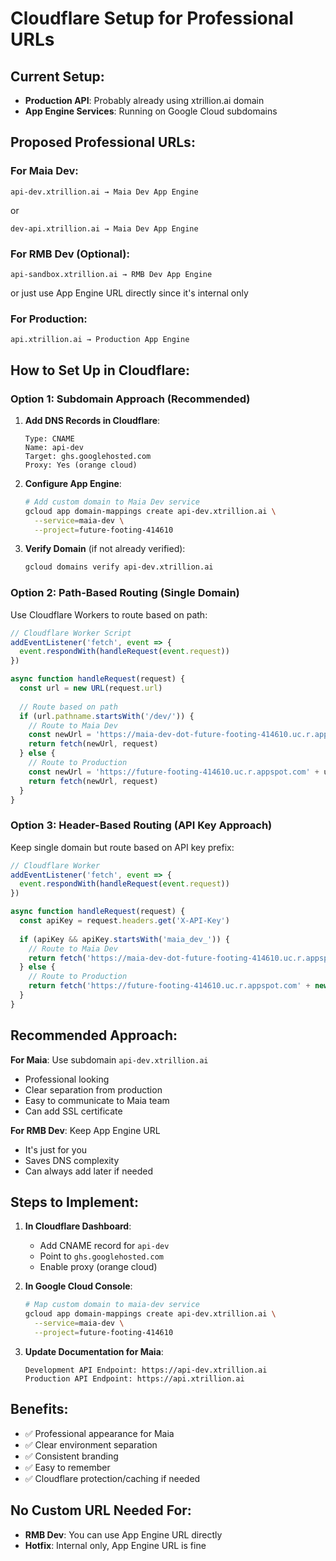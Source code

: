 # Cloudflare Setup for Professional URLs

## Current Setup:
- **Production API**: Probably already using xtrillion.ai domain
- **App Engine Services**: Running on Google Cloud subdomains

## Proposed Professional URLs:

### For Maia Dev:
```
api-dev.xtrillion.ai → Maia Dev App Engine
```
or
```
dev-api.xtrillion.ai → Maia Dev App Engine
```

### For RMB Dev (Optional):
```
api-sandbox.xtrillion.ai → RMB Dev App Engine
```
or just use App Engine URL directly since it's internal only

### For Production:
```
api.xtrillion.ai → Production App Engine
```

## How to Set Up in Cloudflare:

### Option 1: Subdomain Approach (Recommended)

1. **Add DNS Records in Cloudflare**:
   ```
   Type: CNAME
   Name: api-dev
   Target: ghs.googlehosted.com
   Proxy: Yes (orange cloud)
   ```

2. **Configure App Engine**:
   ```bash
   # Add custom domain to Maia Dev service
   gcloud app domain-mappings create api-dev.xtrillion.ai \
     --service=maia-dev \
     --project=future-footing-414610
   ```

3. **Verify Domain** (if not already verified):
   ```bash
   gcloud domains verify api-dev.xtrillion.ai
   ```

### Option 2: Path-Based Routing (Single Domain)

Use Cloudflare Workers to route based on path:

```javascript
// Cloudflare Worker Script
addEventListener('fetch', event => {
  event.respondWith(handleRequest(event.request))
})

async function handleRequest(request) {
  const url = new URL(request.url)
  
  // Route based on path
  if (url.pathname.startsWith('/dev/')) {
    // Route to Maia Dev
    const newUrl = 'https://maia-dev-dot-future-footing-414610.uc.r.appspot.com' + url.pathname.replace('/dev', '')
    return fetch(newUrl, request)
  } else {
    // Route to Production
    const newUrl = 'https://future-footing-414610.uc.r.appspot.com' + url.pathname
    return fetch(newUrl, request)
  }
}
```

### Option 3: Header-Based Routing (API Key Approach)

Keep single domain but route based on API key prefix:

```javascript
// Cloudflare Worker
addEventListener('fetch', event => {
  event.respondWith(handleRequest(event.request))
})

async function handleRequest(request) {
  const apiKey = request.headers.get('X-API-Key')
  
  if (apiKey && apiKey.startsWith('maia_dev_')) {
    // Route to Maia Dev
    return fetch('https://maia-dev-dot-future-footing-414610.uc.r.appspot.com' + new URL(request.url).pathname, request)
  } else {
    // Route to Production
    return fetch('https://future-footing-414610.uc.r.appspot.com' + new URL(request.url).pathname, request)
  }
}
```

## Recommended Approach:

**For Maia**: Use subdomain `api-dev.xtrillion.ai`
- Professional looking
- Clear separation from production
- Easy to communicate to Maia team
- Can add SSL certificate

**For RMB Dev**: Keep App Engine URL
- It's just for you
- Saves DNS complexity
- Can always add later if needed

## Steps to Implement:

1. **In Cloudflare Dashboard**:
   - Add CNAME record for `api-dev`
   - Point to `ghs.googlehosted.com`
   - Enable proxy (orange cloud)

2. **In Google Cloud Console**:
   ```bash
   # Map custom domain to maia-dev service
   gcloud app domain-mappings create api-dev.xtrillion.ai \
     --service=maia-dev \
     --project=future-footing-414610
   ```

3. **Update Documentation for Maia**:
   ```
   Development API Endpoint: https://api-dev.xtrillion.ai
   Production API Endpoint: https://api.xtrillion.ai
   ```

## Benefits:
- ✅ Professional appearance for Maia
- ✅ Clear environment separation  
- ✅ Consistent branding
- ✅ Easy to remember
- ✅ Cloudflare protection/caching if needed

## No Custom URL Needed For:
- **RMB Dev**: You can use App Engine URL directly
- **Hotfix**: Internal only, App Engine URL is fine